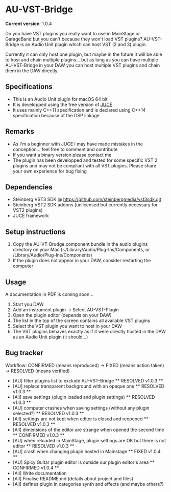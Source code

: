 # AU-VST-Bridge

**Current version**: 1.0.4

Do you have VST plugins you really want to use in MainStage or GarageBand but you can't because they won't load VST plugins? AU-VST-Bridge is an Audio Unit plugin which can host VST (2 and 3) plugin.

Currently it can only host one plugin, but maybe in the future it will be able to host and chain multiple plugins... but as long as you can have multiple AU-VST-Bridge in your DAW you can host multiple VST plugins and chain them in the DAW directly.

## Specifications
- This is an Audio Unit plugin for macOS 64 bit
- It is developped using the free version of [JUCE](https://juce.com/)
- It uses mainly C++11 specification and is declared using C++14 specification because of the DSP linkage

## Remarks
- As I'm a beginner with JUCE I may have made mistakes in the conception... feel free to comment and contribute
- If you want a binary version please contact me
- The plugin has been developped and tested for some specific VST 2 plugins and may not be compilant with all VST plugins. Please share your own experience for bug fixing

## Dependencies
- Steinberg VST3 SDK @ https://github.com/steinbergmedia/vst3sdk.git
- Steinberg VST2 SDK addons (unlicensed but currently necessary for VST2 plugins)
- JUCE framework

## Setup instructions
1. Copy the AU-VT-Brudge.component bundle in the audio plugins directory on your Mac (~/Library/Audio/Plug-Ins/Components, or /Library/Audio/Plug-Ins/Components)
2. If the plugin does not appear in your DAW, consider restarting the computer

## Usage
A documentation in PDF is coming soon...
1. Start you DAW
2. Add an instrument plugin -> Select AU-VST-Plugin
3. Open the plugin editor (depends on your DAW)
4. The list in the top of the screen contains all available VST plugins
5. Select the VST plugin you want to host in your DAW
6. The VST plugins behaves exactly as if it were directly hosted in the DAW as an Audio Unit plugin (it should...)

## Bug tracker
Workflow: CONFIRMED (means reproduced) -> FIXED (means action taken) -> RESOLVED (means verified)

- [AU] filter plugins list to exclude AU-VST-Bridge ** RESOLVED v1.0.3 **
- [AU] replace transparent background with an opaque one ** RESOLVED v1.0.3 **
- [All] save settings (plugin loaded and plugin settings) ** RESOLVED v1.0.3 **
- [AU] computer crashes when saving settings (without any plugin selected?) ** RESOLVED v1.0.3 **
- [All] settings are not kept when editor is closed and reopened ** RESOLVED v1.0.3 **
- [All] dimensions of the editor are strange when opened the second time ** CONFIRMED v1.0.3 **
- [AU] when reloaded in MainStage, plugin settings are OK but there is not editor ** RESOLVED v1.0.3 **
- [AU] crash when changing plugin hosted in Mainstage ** FIXED v1.0.4 **
- [AU] Spicy Guitar plugin editor is outside our plugin editor's area ** CONFIRMED v1.0.4 **
- [All] Write documentation
- [All] Finalise README.md (details about project and files)
- [All] defines plugin in categories synth and effects (and maybe others?)
